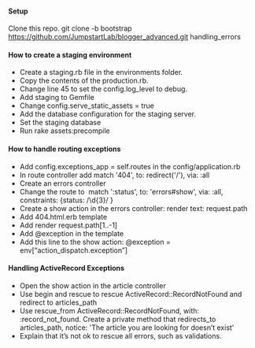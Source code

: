 #### Setup

Clone this repo.
git clone -b bootstrap https://github.com/JumpstartLab/blogger_advanced.git handling_errors


#### How to create a staging environment

* Create a staging.rb file in the environments folder.
* Copy the contents of the production.rb.
* Change line 45 to set the config.log_level to debug.
* Add staging to Gemfile
* Change config.serve_static_assets = true
* Add the database configuration for the staging server.
* Set the staging database
* Run rake assets:precompile


#### How to handle routing exceptions

* Add config.exceptions_app = self.routes in the config/application.rb
* In route controller add match '404', to: redirect('/'), via: :all
* Create an errors controller
* Change the route to  match ':status', to: 'errors#show', via: :all, constraints: {status: /\d{3}/ }
* Create a show action in the errors controller: render text: request.path
* Add 404.html.erb template
* Add render request.path[1..-1]
* Add @exception in the template
* Add this line to the show action: @exception = env[“action_dispatch.exception”]


#### Handling ActiveRecord Exceptions

*	Open the show action in the article controller
*	Use begin and rescue to rescue ActiveRecord::RecordNotFound and redirect to articles_path
*	Use rescue_from ActiveRecord::RecordNotFound, with: :record_not_found. Create a private method that redirects_to articles_path, notice: 'The article you are looking for doesn’t exist'
*	Explain that it’s not ok to rescue all errors, such as validations.